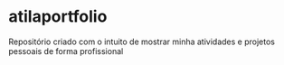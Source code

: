 # atilaportfolio
Repositório criado com o intuito de mostrar minha atividades e projetos pessoais de forma profissional 
